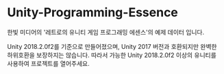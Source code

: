 # Unity-Programming-Essence
한빛 미디어의 '레트로의 유니티 게임 프로그래밍 에센스'의 예제 데이터 입니다.

Unity 2018.2.0f2를 기준으로 만들어졌으며, Unity 2017 버전과 호환되지만 완벽한 하위호환을 보장하지는 않습니다.
따라서 가능한 Unity 2018.2.0f2 이상의 유니티를 사용하여 프로젝트를 열어주세요.